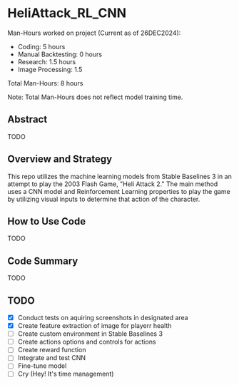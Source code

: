 # HeliAttack_RL_CNN

Man-Hours worked on project (Current as of 26DEC2024): 
- Coding: 5 hours
- Manual Backtesting: 0 hours
- Research: 1.5 hours
- Image Processing: 1.5

Total Man-Hours: 8 hours

Note: Total Man-Hours does not reflect model training time.

## Abstract
TODO

## Overview and Strategy
This repo utilizes the machine learning models from Stable Baselines 3 in an attempt to play the 2003 Flash Game, "Heli Attack 2." The main method uses a CNN model and Reinforcement Learning properties to play the game by utilizing visual inputs to determine that action of the character. 

## How to Use Code
TODO

## Code Summary
TODO


## TODO
- [x] Conduct tests on aquiring screenshots in designated area
- [x] Create feature extraction of image for playerr health
- [ ] Create custom environment in Stable Baselines 3
- [ ] Create actions options and controls for actions
- [ ] Create reward function
- [ ] Integrate and test CNN
- [ ] Fine-tune model
- [ ] Cry (Hey! It's time management)